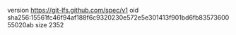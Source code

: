 version https://git-lfs.github.com/spec/v1
oid sha256:15561fc46f94af188f6c9320230e572e5e301413f901bd6fb8357360055020ab
size 2352
